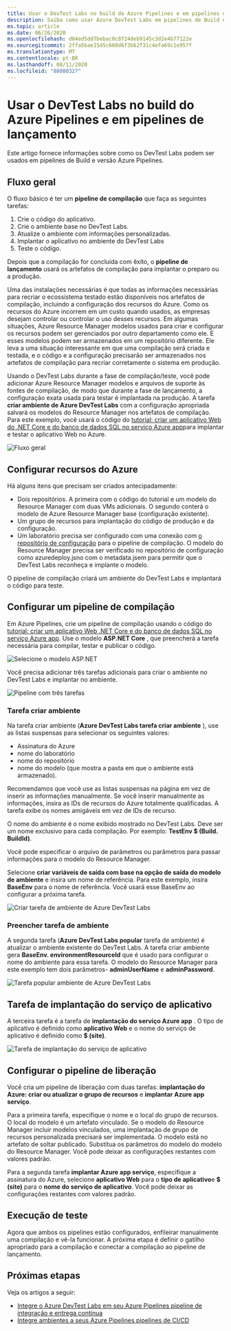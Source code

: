 ```yaml
---
title: Usar o DevTest Labs no build do Azure Pipelines e em pipelines de lançamento
description: Saiba como usar Azure DevTest Labs em pipelines de Build e versão do Azure Pipelines.
ms.topic: article
ms.date: 06/26/2020
ms.openlocfilehash: d04ed5dd7bebac0c8f24deb9145c3d2e4b77122e
ms.sourcegitcommit: 2ffa5bae1545c660d6f3b62f31c4efa69c1e957f
ms.translationtype: MT
ms.contentlocale: pt-BR
ms.lasthandoff: 08/11/2020
ms.locfileid: "88080327"
---
```

# <a name="use-devtest-labs-in-azure-pipelines-build-and-release-pipelines"></a>Usar o DevTest Labs no build do Azure Pipelines e em pipelines de lançamento
Este artigo fornece informações sobre como os DevTest Labs podem ser usados em pipelines de Build e versão Azure Pipelines. 

## <a name="overall-flow"></a>Fluxo geral
O fluxo básico é ter um **pipeline de compilação** que faça as seguintes tarefas:

1. Crie o código do aplicativo.
1. Crie o ambiente base no DevTest Labs.
1. Atualize o ambiente com informações personalizadas.
1. Implantar o aplicativo no ambiente do DevTest Labs
1. Teste o código. 

Depois que a compilação for concluída com êxito, o **pipeline de lançamento** usará os artefatos de compilação para implantar o preparo ou a produção. 

Uma das instalações necessárias é que todas as informações necessárias para recriar o ecossistema testado estão disponíveis nos artefatos de compilação, incluindo a configuração dos recursos do Azure. Como os recursos do Azure incorrem em um custo quando usados, as empresas desejam controlar ou controlar o uso desses recursos. Em algumas situações, Azure Resource Manager modelos usados para criar e configurar os recursos podem ser gerenciados por outro departamento como ele. E esses modelos podem ser armazenados em um repositório diferente. Ele leva a uma situação interessante em que uma compilação será criada e testada, e o código e a configuração precisarão ser armazenados nos artefatos de compilação para recriar corretamente o sistema em produção. 

Usando o DevTest Labs durante a fase de compilação/teste, você pode adicionar Azure Resource Manager modelos e arquivos de suporte às fontes de compilação, de modo que durante a fase de lançamento, a configuração exata usada para testar é implantada na produção. A tarefa **criar ambiente de Azure DevTest Labs** com a configuração apropriada salvará os modelos do Resource Manager nos artefatos de compilação. Para este exemplo, você usará o código do [tutorial: criar um aplicativo Web do .NET Core e do banco de dados SQL no serviço Azure app](../app-service/tutorial-dotnetcore-sqldb-app.md)para implantar e testar o aplicativo Web no Azure.

![Fluxo geral](./media/use-devtest-labs-build-release-pipelines/overall-flow.png)

## <a name="set-up-azure-resources"></a>Configurar recursos do Azure
Há alguns itens que precisam ser criados antecipadamente:

- Dois repositórios. A primeira com o código do tutorial e um modelo do Resource Manager com duas VMs adicionais. O segundo conterá o modelo de Azure Resource Manager base (configuração existente).
- Um grupo de recursos para implantação do código de produção e da configuração.
- Um laboratório precisa ser configurado com uma conexão com [o repositório de configuração](devtest-lab-create-environment-from-arm.md) para o pipeline de compilação. O modelo do Resource Manager precisa ser verificado no repositório de configuração como azuredeploy.jsno com o metadata.jsem para permitir que o DevTest Labs reconheça e implante o modelo.

O pipeline de compilação criará um ambiente do DevTest Labs e implantará o código para teste.

## <a name="set-up-a-build-pipeline"></a>Configurar um pipeline de compilação
Em Azure Pipelines, crie um pipeline de compilação usando o código do [tutorial: criar um aplicativo Web .NET Core e do banco de dados SQL no serviço Azure app](../app-service/tutorial-dotnetcore-sqldb-app.md). Use o modelo **ASP.NET Core** , que preencherá a tarefa necessária para compilar, testar e publicar o código.

![Selecione o modelo ASP.NET](./media/use-devtest-labs-build-release-pipelines/select-asp-net.png)

Você precisa adicionar três tarefas adicionais para criar o ambiente no DevTest Labs e implantar no ambiente.

![Pipeline com três tarefas](./media/use-devtest-labs-build-release-pipelines/pipeline-tasks.png)

### <a name="create-environment-task"></a>Tarefa criar ambiente
Na tarefa criar ambiente (**Azure DevTest Labs tarefa criar ambiente** ), use as listas suspensas para selecionar os seguintes valores:

- Assinatura do Azure
- nome do laboratório
- nome do repositório
- nome do modelo (que mostra a pasta em que o ambiente está armazenado). 

Recomendamos que você use as listas suspensas na página em vez de inserir as informações manualmente. Se você inserir manualmente as informações, insira as IDs de recursos do Azure totalmente qualificadas. A tarefa exibe os nomes amigáveis em vez de IDs de recurso. 

O nome do ambiente é o nome exibido mostrado no DevTest Labs. Deve ser um nome exclusivo para cada compilação. Por exemplo: **TestEnv $ (Build. BuildId)**. 

Você pode especificar o arquivo de parâmetros ou parâmetros para passar informações para o modelo do Resource Manager. 

Selecione **criar variáveis de saída com base na opção de saída do modelo de ambiente** e insira um nome de referência. Para este exemplo, insira **BaseEnv** para o nome de referência. Você usará esse BaseEnv ao configurar a próxima tarefa. 

![Criar tarefa de ambiente de Azure DevTest Labs](./media/use-devtest-labs-build-release-pipelines/create-environment.png)

### <a name="populate-environment-task"></a>Preencher tarefa de ambiente
A segunda tarefa (**Azure DevTest Labs popular** tarefa de ambiente) é atualizar o ambiente existente do DevTest Labs. A tarefa criar ambiente gera **BaseEnv. environmentResourceId** que é usado para configurar o nome do ambiente para essa tarefa. O modelo do Resource Manager para este exemplo tem dois parâmetros- **adminUserName** e **adminPassword**. 

![Tarefa popular ambiente de Azure DevTest Labs](./media/use-devtest-labs-build-release-pipelines/populate-environment.png)

## <a name="app-service-deploy-task"></a>Tarefa de implantação do serviço de aplicativo
A terceira tarefa é a tarefa de **implantação do serviço Azure app** . O tipo de aplicativo é definido como **aplicativo Web** e o nome do serviço de aplicativo é definido como **$ (site)**.

![Tarefa de implantação do serviço de aplicativo](./media/use-devtest-labs-build-release-pipelines/app-service-deploy.png)

## <a name="set-up-release-pipeline"></a>Configurar o pipeline de liberação
Você cria um pipeline de liberação com duas tarefas: **implantação do Azure: criar ou atualizar o grupo de recursos** e **implantar Azure app serviço**. 

Para a primeira tarefa, especifique o nome e o local do grupo de recursos. O local do modelo é um artefato vinculado. Se o modelo do Resource Manager incluir modelos vinculados, uma implantação de grupo de recursos personalizada precisará ser implementada. O modelo está no artefato de soltar publicado. Substitua os parâmetros do modelo do modelo do Resource Manager. Você pode deixar as configurações restantes com valores padrão. 

Para a segunda tarefa **implantar Azure app serviço**, especifique a assinatura do Azure, selecione **aplicativo Web** para o **tipo de aplicativo**e **$ (site)** para o **nome do serviço de aplicativo**. Você pode deixar as configurações restantes com valores padrão. 

## <a name="test-run"></a>Execução de teste
Agora que ambos os pipelines estão configurados, enfileirar manualmente uma compilação e vê-la funcionar. A próxima etapa é definir o gatilho apropriado para a compilação e conectar a compilação ao pipeline de lançamento.

## <a name="next-steps"></a>Próximas etapas
Veja os artigos a seguir:

- [Integre o Azure DevTest Labs em seu Azure Pipelines pipeline de integração e entrega contínua](devtest-lab-integrate-ci-cd.md)
- [Integre ambientes a seus Azure Pipelines pipelines de CI/CD](integrate-environments-devops-pipeline.md)
